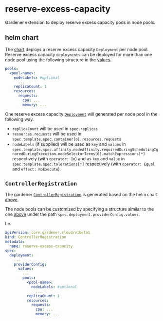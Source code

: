 # reserve-excess-capacity
Gardener extension to deploy reserve excess capacity pods in node pools.

## helm chart

The [chart](charts/reserve-excess-capacity) deploys a reserve excess capacity `Deployment` per node pool.
Reserve excess capacity `deployments` can be deployed for more than one node pool using the following structure in the [values](charts/reserve-excess-capacity/values.yaml).

```yaml
pools:
  <pool-name>:
    nodeLabels: #optional
      ...
    replicaCount: 1
    resources:
      requests:
        cpu: ...
        memory: ...
```

One reserve excess capacity [`Deployment`](charts/reserve-excess-capacity/templates/deployment.yaml) will generated per node pool in the following way.
- `replicaCount` will be used in `spec.replicas`
- `resources.requests` will be used in `spec.template.spec.container[0].resources.requests`
- `nodeLabels` (if supplied) will be used as `key` and `values` in `spec.template.spec.affinity.nodeAffinity.requiredDuringSchedulingIgnoredDuringExecution.nodeSelectorTerms[0].matchExpressions[*]` respectively (with `operator: In`) and as `key` and `value` in `spec.template.spec.tolerations[*]` respectively (with `operator: Equal` and `effect: NoExecute`). 

## `ControllerRegistration`

The gardener [`ControllerRegistration`](example/controller-registration.yaml) is generated based on the helm chart [above](#helm-chart).

The node pools can be customized by specifying a structure similar to the one [above](#helm-chart) under the path `spec.deployment.providerConfig.values`.

I.e.
```yaml
apiVersion: core.gardener.cloud/v1beta1
kind: ControllerRegistration
metadata:
  name: reserve-excess-capacity
spec:
  deployment:
    ...
    providerConfig:
      values:
        ...
        pools:
          <pool-name>:
            nodeLabels: #optional
              ...
          replicaCount: 1
          resources:
            requests:
              cpu: ...
              memory: ...

```